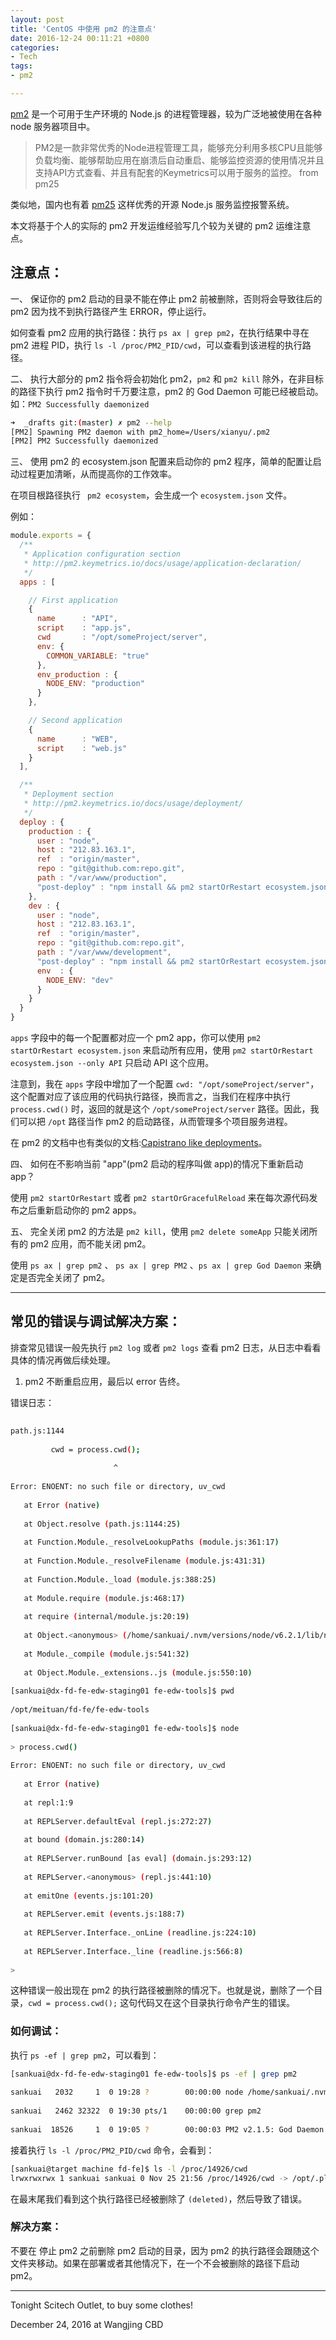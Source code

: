```yaml
---
layout: post
title: 'CentOS 中使用 pm2 的注意点'
date: 2016-12-24 00:11:21 +0800
categories:
- Tech
tags:
- pm2

---
```


[pm2](http://pm2.keymetrics.io/) 是一个可用于生产环境的 Node.js 的进程管理器，较为广泛地被使用在各种 node 服务器项目中。

> PM2是一款非常优秀的Node进程管理工具，能够充分利用多核CPU且能够负载均衡、能够帮助应用在崩溃后自动重启、能够监控资源的使用情况并且支持API方式查看、并且有配套的Keymetrics可以用于服务的监控。 from pm25

类似地，国内也有着 [pm25](https://github.com/PaulGuo/PM25) 这样优秀的开源 Node.js 服务监控报警系统。

本文将基于个人的实际的 pm2 开发运维经验写几个较为关键的 pm2 运维注意点。

## 注意点：

一、 保证你的 pm2 启动的目录不能在停止 pm2 前被删除，否则将会导致往后的 pm2 因为找不到执行路径产生 ERROR，停止运行。

如何查看 pm2 应用的执行路径：执行 `ps ax | grep pm2`，在执行结果中寻在 pm2 进程 PID，执行 `ls -l /proc/PM2_PID/cwd`，可以查看到该进程的执行路径。


二、 执行大部分的 pm2 指令将会初始化 pm2，`pm2` 和 `pm2 kill` 除外，在非目标的路径下执行 pm2 指令时千万要注意，pm2 的 God Daemon 可能已经被启动。如：`PM2 Successfully daemonized`

``` bash
➜  _drafts git:(master) ✗ pm2 --help
[PM2] Spawning PM2 daemon with pm2_home=/Users/xianyu/.pm2
[PM2] PM2 Successfully daemonized
```

三、 使用 pm2 的 ecosystem.json 配置来启动你的 pm2 程序，简单的配置让启动过程更加清晰，从而提高你的工作效率。

在项目根路径执行 ` pm2 ecosystem`，会生成一个 `ecosystem.json` 文件。

例如：

``` javascript
module.exports = {
  /**
   * Application configuration section
   * http://pm2.keymetrics.io/docs/usage/application-declaration/
   */
  apps : [

    // First application
    {
      name      : "API",
      script    : "app.js",
      cwd       : "/opt/someProject/server",
      env: {
        COMMON_VARIABLE: "true"
      },
      env_production : {
        NODE_ENV: "production"
      }
    },

    // Second application
    {
      name      : "WEB",
      script    : "web.js"
    }
  ],

  /**
   * Deployment section
   * http://pm2.keymetrics.io/docs/usage/deployment/
   */
  deploy : {
    production : {
      user : "node",
      host : "212.83.163.1",
      ref  : "origin/master",
      repo : "git@github.com:repo.git",
      path : "/var/www/production",
      "post-deploy" : "npm install && pm2 startOrRestart ecosystem.json --env production"
    },
    dev : {
      user : "node",
      host : "212.83.163.1",
      ref  : "origin/master",
      repo : "git@github.com:repo.git",
      path : "/var/www/development",
      "post-deploy" : "npm install && pm2 startOrRestart ecosystem.json --env dev",
      env  : {
        NODE_ENV: "dev"
      }
    }
  }
}

```

`apps` 字段中的每一个配置都对应一个 pm2 app，你可以使用 `pm2 startOrRestart ecosystem.json` 来启动所有应用，使用 `pm2 startOrRestart ecosystem.json --only API` 只启动 API 这个应用。

注意到，我在 `apps` 字段中增加了一个配置 `cwd: "/opt/someProject/server"`，这个配置对应了该应用的代码执行路径，换而言之，当我们在程序中执行 `process.cwd()` 时，返回的就是这个 `/opt/someProject/server` 路径。因此，我们可以把 `/opt` 路径当作 pm2 的启动路径，从而管理多个项目服务进程。

在 pm2 的文档中也有类似的文档:[Capistrano like deployments](http://pm2.keymetrics.io/docs/tutorials/capistrano-like-deployments)。

四、 如何在不影响当前 "app"(pm2 启动的程序叫做 app)的情况下重新启动 app？

使用 `pm2 startOrRestart` 或者 `pm2 startOrGracefulReload` 来在每次源代码发布之后重新启动你的 pm2 apps。

五、 完全关闭 pm2 的方法是 `pm2 kill`，使用 `pm2 delete someApp` 只能关闭所有的 pm2 应用，而不能关闭 pm2。

使用 `ps ax | grep pm2` 、 `ps ax | grep PM2` 、`ps ax | grep God Daemon` 来确定是否完全关闭了 pm2。

----

## 常见的错误与调试解决方案：

排查常见错误一般先执行 `pm2 log` 或者 `pm2 logs` 查看 pm2 日志，从日志中看看具体的情况再做后续处理。

1. pm2 不断重启应用，最后以 error 告终。

错误日志：

``` bash
 
path.js:1144
 
         cwd = process.cwd();
 
                       ^
 
Error: ENOENT: no such file or directory, uv_cwd
 
   at Error (native)
 
   at Object.resolve (path.js:1144:25)
 
   at Function.Module._resolveLookupPaths (module.js:361:17)
 
   at Function.Module._resolveFilename (module.js:431:31)
 
   at Function.Module._load (module.js:388:25)
 
   at Module.require (module.js:468:17)
 
   at require (internal/module.js:20:19)
 
   at Object.<anonymous> (/home/sankuai/.nvm/versions/node/v6.2.1/lib/node_modules/pm2/bin/pm2:7:17)
 
   at Module._compile (module.js:541:32)
 
   at Object.Module._extensions..js (module.js:550:10)
 
[sankuai@dx-fd-fe-edw-staging01 fe-edw-tools]$ pwd
 
/opt/meituan/fd-fe/fe-edw-tools
 
[sankuai@dx-fd-fe-edw-staging01 fe-edw-tools]$ node
 
> process.cwd()
 
Error: ENOENT: no such file or directory, uv_cwd
 
   at Error (native)
 
   at repl:1:9
 
   at REPLServer.defaultEval (repl.js:272:27)
 
   at bound (domain.js:280:14)
 
   at REPLServer.runBound [as eval] (domain.js:293:12)
 
   at REPLServer.<anonymous> (repl.js:441:10)
 
   at emitOne (events.js:101:20)
 
   at REPLServer.emit (events.js:188:7)
 
   at REPLServer.Interface._onLine (readline.js:224:10)
 
   at REPLServer.Interface._line (readline.js:566:8)
 
>
```

这种错误一般出现在 pm2 的执行路径被删除的情况下。也就是说，删除了一个目录，`cwd = process.cwd();` 这句代码又在这个目录执行命令产生的错误。

### 如何调试：

执行 `ps -ef | grep pm2`，可以看到：

``` bash 
[sankuai@dx-fd-fe-edw-staging01 fe-edw-tools]$ ps -ef | grep pm2
 
sankuai   2032     1  0 19:28 ?        00:00:00 node /home/sankuai/.nvm/versions/node/v6.2.1/bin/pm2 startOrGracefulReload bin/ecosystem.json --only fd-fe-edw-tools --no-daemon
 
sankuai   2462 32322  0 19:30 pts/1    00:00:00 grep pm2
 
sankuai  18526     1  0 19:05 ?        00:00:03 PM2 v2.1.5: God Daemon (/home/sankuai/.pm2)
```

接着执行 `ls -l /proc/PM2_PID/cwd` 命令，会看到：

``` bash 
[sankuai@target machine fd-fe]$ ls -l /proc/14926/cwd
lrwxrwxrwx 1 sankuai sankuai 0 Nov 25 21:56 /proc/14926/cwd -> /opt/.plus_workspace/plus_deploy_backup/ef37e5d5-f3c9-4114-93c2-6038304cf136-10.32.198.142/target/fe-edw-tools (deleted)
```

在最末尾我们看到这个执行路径已经被删除了 `(deleted)`，然后导致了错误。

### 解决方案：

不要在 停止 pm2 之前删除 pm2 启动的目录，因为 pm2 的执行路径会跟随这个文件夹移动。如果在部署或者其他情况下，在一个不会被删除的路径下启动 pm2。

----

Tonight Scitech Outlet, to buy some clothes!

December 24, 2016 at Wangjing CBD









